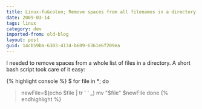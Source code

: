 ```yaml
---
title: Linux-fu&colon; Remove spaces from all filenames in a directory
date: 2009-03-14
tags: linux
category: dev
imported-from: old-blog
layout: post
guid: 14cb59ba-6303-4134-b609-6361e6f209ea
---
```


I needed to remove spaces from a whole list of files in a directory. A short bash script took care of it easy:


{% highlight console %}
$ for file in *; do 
> newFile=$(echo $file | tr ' ' _)
> mv "$file" $newFile
> done
{% endhighlight %}

